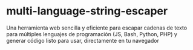 # multi-language-string-escaper
Una herramienta web sencilla y eficiente para escapar cadenas de texto para múltiples lenguajes de programación (JS, Bash, Python, PHP) y generar código listo para usar, directamente en tu navegador
